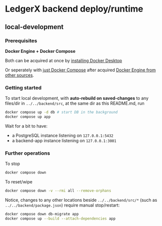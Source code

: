 # LedgerX backend deploy/runtime

## local-development

### Prerequisites

**Docker Engine + Docker Compose**

Both can be acquired at once by [installing Docker Desktop](https://docs.docker.com/compose/install/#scenario-one-install-docker-desktop)

Or seperately with [just Docker Compose](https://docs.docker.com/compose/install/#scenario-two-install-the-compose-plugin) after acquired [Docker Engine from other sources](https://docs.docker.com/engine/install/).

### Getting started

To start local development, with **auto-rebuild on saved-changes** to any files/dir in `../../backend/src`, at the same dir as this README.md, run

```bash
docker compose up -d db # start DB in the background
docker compose up app
```

Wait for a bit to have:

- a PostgreSQL instance listening on `127.0.0.1:5432`
- a backend-app instance listening on `127.0.0.1:3001`

### Further operations

To stop

```bash
docker compose down
```

To reset/wipe

```bash
docker compose down -v --rmi all --remove-orphans
```

Notice, changes to any other locations beside `../../backend/src/*` (such as `../../backend/package.json`) require manual stop/restart:

```bash
docker compose down db-migrate app
docker compose up --build --attach-dependencies app
```
